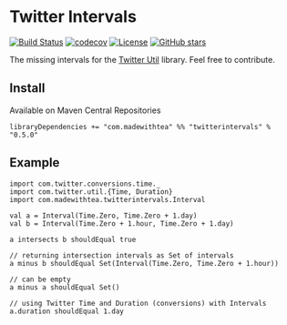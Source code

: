 # Twitter Intervals

[![Build Status](https://travis-ci.org/jpzk/twitter-intervals.svg?branch=master)](https://travis-ci.org/jpzk/twitter-intervals)  [![codecov](https://codecov.io/gh/jpzk/twitter-intervals/branch/master/graph/badge.svg)](https://codecov.io/gh/jpzk/twitter-intervals) [![License](http://img.shields.io/:license-Apache%202-grey.svg)](http://www.apache.org/licenses/LICENSE-2.0.txt) [![GitHub stars](https://img.shields.io/github/stars/jpzk/twitter-intervals.svg?style=flat)](https://github.com/jpzk/twitter-intervals/stargazers) 

The missing intervals for the [Twitter Util](https://github.com/twitter/util) library. Feel free to contribute.

## Install

Available on Maven Central Repositories

    libraryDependencies += "com.madewithtea" %% "twitterintervals" % "0.5.0" 

## Example
 
    import com.twitter.conversions.time._
    import com.twitter.util.{Time, Duration}
    import com.madewithtea.twitterintervals.Interval

    val a = Interval(Time.Zero, Time.Zero + 1.day)
    val b = Interval(Time.Zero + 1.hour, Time.Zero + 1.day)

    a intersects b shouldEqual true 

    // returning intersection intervals as Set of intervals
    a minus b shouldEqual Set(Interval(Time.Zero, Time.Zero + 1.hour))

    // can be empty
    a minus a shouldEqual Set()

    // using Twitter Time and Duration (conversions) with Intervals
    a.duration shouldEqual 1.day

    
